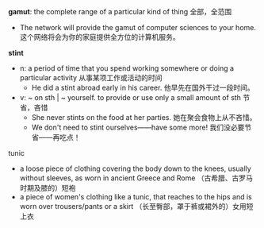 **gamut**: the complete range of a particular kind of thing 全部，全范围
- The network will provide the gamut of computer sciences to your home. 这个网络将会为你的家庭提供全方位的计算机服务。

**stint** 
- n: a period of time that you spend working somewhere or doing a particular activity 从事某项工作或活动的时间
	- He did a stint abroad early in his career. 他早先在国外干过一段时间。
- v: ~ on sth | ~ yourself. to provide or use only a small amount of sth 节省，吝惜
	- She never stints on the food at her parties. 她在聚会食物上从不吝惜。
	- We don't need to stint ourselves——have some more! 我们没必要节省——再吃点！

tunic
- a loose piece of clothing covering the body down to the knees, usually without sleeves, as worn in ancient Greece and Rome （古希腊、古罗马时期及膝的）短袍
- a piece of women's clothing like a tunic, that reaches to the hips and is worn over trousers/pants or a skirt （长至臀部，罩于裤或裙外的）女用短上衣
